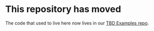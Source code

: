 # This repository has moved

The code that used to live here now lives in our [TBD Examples repo](https://github.com/TBD54566975/tbd-examples/tree/main/kotlin/tbdex-example-android).
